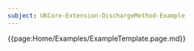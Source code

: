 ```yaml
---
subject: UKCore-Extension-DischargeMethod-Example
---
```

{{page:Home/Examples/ExampleTemplate.page.md}}